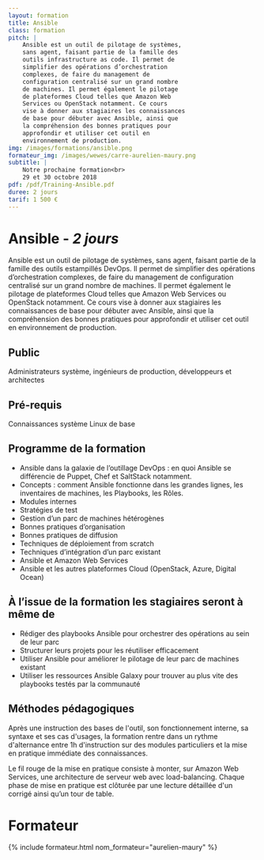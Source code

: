 ```yaml
---
layout: formation
title: Ansible
class: formation
pitch: |
    Ansible est un outil de pilotage de systèmes,
    sans agent, faisant partie de la famille des
    outils infrastructure as code. Il permet de
    simplifier des opérations d’orchestration
    complexes, de faire du management de
    configuration centralisé sur un grand nombre
    de machines. Il permet également le pilotage
    de plateformes Cloud telles que Amazon Web
    Services ou OpenStack notamment. Ce cours
    vise à donner aux stagiaires les connaissances
    de base pour débuter avec Ansible, ainsi que
    la compréhension des bonnes pratiques pour
    approfondir et utiliser cet outil en
    environnement de production.
img: /images/formations/ansible.png
formateur_img: /images/wewes/carre-aurelien-maury.png
subtitle: |
    Notre prochaine formation<br>
    29 et 30 octobre 2018
pdf: /pdf/Training-Ansible.pdf
duree: 2 jours
tarif: 1 500 €
---
```


# Ansible - *2 jours*

Ansible est un outil de pilotage de systèmes, sans agent, faisant partie de la famille des outils estampillés DevOps. Il permet de simplifier des opérations d’orchestration complexes, de faire du management de configuration centralisé sur un grand nombre de machines. Il permet également le pilotage de plateformes Cloud telles que Amazon Web Services ou OpenStack notamment. Ce cours vise à donner aux stagiaires les connaissances de base pour débuter avec Ansible, ainsi que la compréhension des bonnes pratiques pour approfondir et utiliser cet outil en environnement de production.

## Public

Administrateurs système, ingénieurs de production, développeurs et architectes

## Pré-requis

Connaissances système Linux de base

## Programme de la formation

* Ansible dans la galaxie de l’outillage DevOps : en quoi Ansible se différencie de Puppet, Chef et SaltStack notamment.
* Concepts : comment Ansible fonctionne dans les grandes lignes, les inventaires de machines, les Playbooks, les Rôles.
* Modules internes
* Stratégies de test
* Gestion d’un parc de machines hétérogènes
* Bonnes pratiques d’organisation
* Bonnes pratiques de diffusion
* Techniques de déploiement from scratch
* Techniques d’intégration d’un parc existant
* Ansible et Amazon Web Services
* Ansible et les autres plateformes Cloud (OpenStack, Azure, Digital Ocean)

## À l’issue de la formation les stagiaires seront à même de

* Rédiger des playbooks Ansible pour orchestrer des opérations au sein de leur parc
* Structurer leurs projets pour les réutiliser efficacement
* Utiliser Ansible pour améliorer le pilotage de leur parc de machines existant
* Utiliser les ressources Ansible Galaxy pour trouver au plus vite des playbooks testés par la communauté

## Méthodes pédagogiques

Après une instruction des bases de l'outil, son fonctionnement interne, sa
syntaxe et ses cas d'usages, la formation rentre dans un rythme d'alternance
entre 1h d'instruction sur des modules particuliers et la mise en pratique
immédiate des connaissances.

Le fil rouge de la mise en pratique consiste à monter, sur Amazon Web
Services, une architecture de serveur web avec load-balancing. Chaque phase
de mise en pratique est clôturée par une lecture détaillée d'un corrigé ainsi
qu’un tour de table.

# Formateur

{% include formateur.html nom_formateur="aurelien-maury" %}
